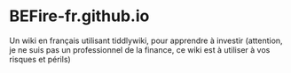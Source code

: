 # BEFire-fr.github.io

Un wiki en français utilisant tiddlywiki, pour apprendre à investir (attention, je ne suis pas un professionnel de la finance, ce wiki est à utiliser à vos risques et périls)

